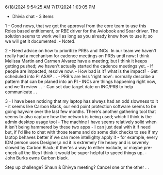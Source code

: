 
6/18/2024 9:54:25 AM
7/17/2024 1:03:05 PM
 - Dhivia chat - 3 items

1 - Good news, that we got the approval from the core team to use this Roles based entitlement, or RBE driver for the Aviobook and Soar driver. The solution seems to work well as long as you already know how to use it; so we will get it documented.
	- Noted.

2 - Need advice on how to prioritize PRBs and INCs. In our team we haven't really had a mechanism for cadence meetings on PRBs until now; I think Melissa Martin and Carmen Alvarez have a meeting; but I think it keeps getting pushed; we haven't actually started the cadence meetings yet.
	 - If people are impacted, resolve now.
	 - How bad is it? what is the impact? 
	 - Get scheduled into PI ASAP . .
	 - PRB's are less 'right now': normally describe a pattern that can be planed into an PI
	 - INCs are things happening right now, and we'll review . .
	 -  Can set due target date on INC/PRB  to help communicate . .
	 
3 - I have been noticing that my laptop has always had an odd slowness to it - it seems like Carbon Black, our end point protection software seems to be going haywire over the last few months. There's another gathering tool that seems to also capture how the network is being used; which I think is the admin desktop usage tool
	 - The machine I have seems relatively solid when it isn't being hammered by these two apps - I can just deal with it if need but, if I'd like to chat with those teams and do some disk checks to see if my laptop behaves better if we can more intellighty apply it - for example, every IDM person uses Designer,a nd it is extremely file heavy and is severely slowed by Carbon Black; if ther'es a way to either exclude, or maybe pre-check all the files I think it would be super helpful to speed things up.
	 - John Burks owns Carbon black.

Step up challenge?
Shaun & Dhivya meeting?  Cancel one or the other . .






